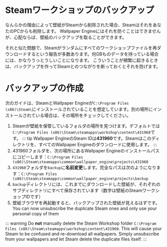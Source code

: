 # Steamワークショップのバックアップ

なんらかの理由によって壁紙がSteamから削除された場合、SteamはそれをあなたのPCからも削除します。 Wallpaper Engineにはそれを防ぐことはできませんが、心配ならば、壁紙のバックアップを取ることができます。

それと似た問題で、Steamがランダムにすべてのワークショップファイルを再ダウンロードするという報告が多数あります。何GBものデータを持っている場合には、かなりうっとうしいことになります。 こういうことが頻繁に起きるときは、バックアップを作ってSteamとのつながりを断っておくとそれを防げます。

# バックアップの作成

次のガイドは、SteamとWallpaper Engineが`C:\Program Files (x86)\Steam\`にインストールされていることを想定しています。別の場所にインストールされている場合は、その場所をチェックしてください。

1. Steamが壁紙を保管しているフォルダの場所を見つけます。デフォルトでは`C:\Program Files (x86)\Steam\steamapps\workshop\content\431960`です。 ::: tip Wallpaper EngineのSteam IDは**431960**です。Steamはこのディレクトリを、すべてのWallpaper Engineのダウンロードに使用します。 :::
2. 431960フォルダを、次の場所にあるWallpaper Engineのインストールパスにコピーします：`C:\Program Files (x86)\Steam\steamapps\common\wallpaper_engine\projects\431960`
3. `431960`フォルダを`backup`に**名前変更**します。完全なパスは次のようになります：`C:\Program Files (x86)\Steam\steamapps\common\wallpaper_engine\projects\backup`
4. `backup`ディレクトリには、これまでにダウンロードした壁紙が、それぞれのサブディレクトリにすべて保存されています（数字は壁紙のSteamワークショップIDです）
5. 壁紙ブラウザを再起動すると、バックアップされた壁紙が見えるはずです。 You can now unsubscribe the duplicate Steam ones and only use your personal copy of them

::: warning Do **not** manually delete the Steam Workshop folder `C:\Program Files (x86)\Steam\steamapps\workshop\content\431960`. This will cause your Steam to be confused and re-download all wallpapers. Simply unsubscribe from your wallpapers and let Steam delete the duplicate files itself. :::